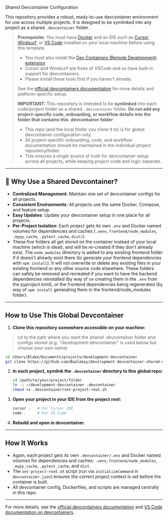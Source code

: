 Shared Devcontainer Configuration

This repository provides a robust, ready-to-use devcontainer environment for use across multiple projects. It is designed to be symlinked into any project as a shared `.devcontainer` folder. 

> **Prerequisite:**
> You must have [Docker](https://www.docker.com/products/docker-desktop/) and an IDE such as [Cursor](https://www.cursor.so/), [Windsurf](https://windsurf.ai/), or [VS Code](https://code.visualstudio.com/) installed on your local machine before using this template. 
> - You must also install the [Dev Containers (Remote Development) extension](https://marketplace.visualstudio.com/items?itemName=ms-vscode-remote.remote-containers).
> - Cursor and Windsurf are forks of VSCode and so have built-in support for devcontainers.
> - Please install these tools first if you haven't already.
>
> See the [official devcontainers documentation](https://code.visualstudio.com/docs/devcontainers/containers) for more details and platform-specific setup.
>
> **IMPORTANT:**
> This repository is intended to be **symlinked** into each code/project folder as a shared `.devcontainer` folder. **Do not add any project-specific code, onboarding, or workflow details into the folder that contains this .devcontainer folder**
> - This repo (and the local folder you clone it to) is for global devcontainer configuration only.
> - All project-specific onboarding, code, and workflow documentation should be maintained in the individual project repository/folder.
> - This ensures a single source of truth for devcontainer setup across all projects, while keeping project code and logic separate.

---

## 🧩 Why Use a Shared Devcontainer?

- **Centralized Management**: Maintain one set of devcontainer configs for all projects.
- **Consistent Environments**: All projects use the same Docker, Compose, and feature setup.
- **Easy Updates**: Update your devcontainer setup in one place for all projects.
- **Per-Project Isolation**: Each project gets its own `.env` and Docker named volumes for dependencies and caches (`.venv`, `frontend/node_modules`, `.mypy_cache`, `.pytest_cache`, `dist/`).
- These five folders all get stored on the container instead of your local machine (which is ideal), and will be re-created if they don't already exist. The `node_modules` directory is added to any existing frontend folder if it doesn't already exist there (to generate your frontend dependencies with `npm install`). It will not overwrite or delete any existing files in your existing frontend or any other source code elsewhere. These folders can safely be removed and recreated if you want to have the backend dependencies reinstalled (by way of uv creating them in the `.env` from the pyproject.toml), or the frontend dependencies being regenerated (by way of `npm install` generating them in the frontend/node_modules folder).

---

## How to Use This Global Devcontainer

1. **Clone this repository somewhere accessible on your machine:**
> cd to the path where you want the shared .devcontainer folder and configs stored (e.g. "development-devcontainer" is used below but choose your own name)
   ```sh
   cd /Users/Blake/Documents/projects/development-devcontainer
   git clone https://github.com/Baalakay/development-devcontainer-shared-config-template .
   ```
2. **In each project, symlink the `.devcontainer` directory to this global repo:**
   ```sh
   cd /path/to/your/project/folder
   ln -s ~/development-devcontainer .devcontainer
   chmod +x .devcontainer/set-project-root.sh
   ```
3. **Open your project in your IDE from the project root:**
   ```sh
   cursor .   # For Cursor IDE
   code .     # For VS Code
   ```
4. **Rebuild and open in devcontainer.**

---

## How It Works
- Again, each project gets its own `.devcontainer/.env` and Docker named volumes for dependencies and caches: `.venv`, `frontend/node_modules`, `.mypy_cache`, `.pytest_cache`, and `dist`.
- The `set-project-root.sh` script (run via `initializeCommand` in `devcontainer.json`) ensures the correct project context is set before the container is built.
- All devcontainer config, Dockerfiles, and scripts are managed centrally in this repo.

---

For more details, see the [official devcontainers documentation](https://containers.dev/) and [VS Code documentation on devcontainers](https://code.visualstudio.com/docs/devcontainers/containers). 
